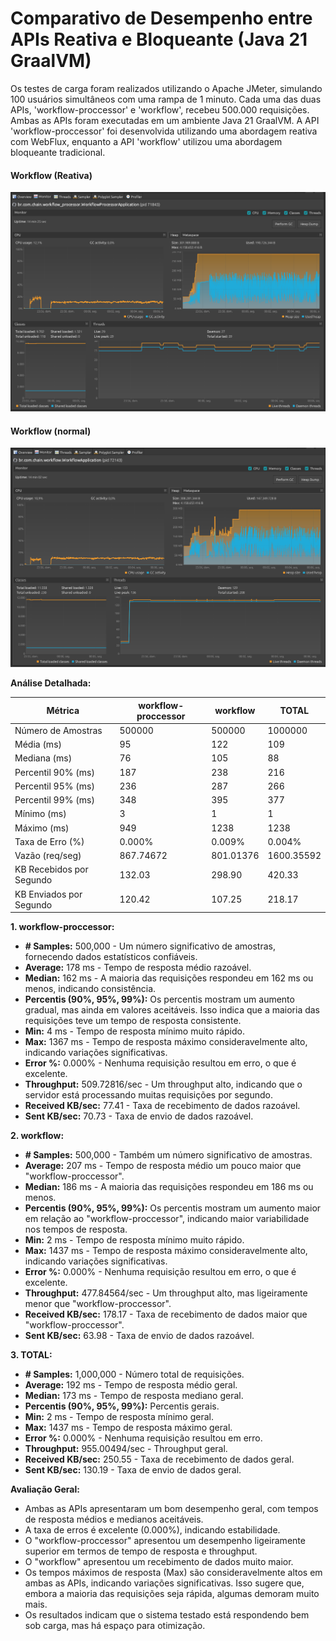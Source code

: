 
# Comparativo de Desempenho entre APIs Reativa e Bloqueante (Java 21 GraalVM)

Os testes de carga foram realizados utilizando o Apache JMeter, simulando 100 usuários simultâneos com uma rampa de 1 minuto. Cada uma das duas APIs, 'workflow-proccessor' e 'workflow', recebeu 500.000 requisições. Ambas as APIs foram executadas em um ambiente Java 21 GraalVM. A API 'workflow-proccessor' foi desenvolvida utilizando uma abordagem reativa com WebFlux, enquanto a API 'workflow' utilizou uma abordagem bloqueante tradicional.

#### Workflow (Reativa)
![Descrição da imagem](./images/workflowprocessor.png)


#### Workflow (normal)
![Descrição da imagem](./images/workflow.png)

**Análise Detalhada:**

| Métrica                   | workflow-proccessor | workflow  | TOTAL      |
| ------------------------- | ------------------- | --------- | ---------- |
| Número de Amostras        | 500000              | 500000    | 1000000    |
| Média (ms)                | 95                  | 122       | 109        |
| Mediana (ms)              | 76                  | 105       | 88         |
| Percentil 90% (ms)        | 187                 | 238       | 216        |
| Percentil 95% (ms)        | 236                 | 287       | 266        |
| Percentil 99% (ms)        | 348                 | 395       | 377        |
| Mínimo (ms)               | 3                   | 1         | 1          |
| Máximo (ms)               | 949                 | 1238      | 1238       |
| Taxa de Erro (%)          | 0.000%              | 0.009%    | 0.004%     |
| Vazão (req/seg)           | 867.74672           | 801.01376 | 1600.35592 |
| KB Recebidos por Segundo  | 132.03              | 298.90    | 420.33     |
| KB Enviados por Segundo   | 120.42              | 107.25    | 218.17     |

**1. workflow-proccessor:**

- **# Samples:** 500,000 - Um número significativo de amostras, fornecendo dados estatísticos confiáveis.
- **Average:** 178 ms - Tempo de resposta médio razoável.
- **Median:** 162 ms - A maioria das requisições respondeu em 162 ms ou menos, indicando consistência.
- **Percentis (90%, 95%, 99%):** Os percentis mostram um aumento gradual, mas ainda em valores aceitáveis. Isso indica que a maioria das requisições teve um tempo de resposta consistente.
- **Min:** 4 ms - Tempo de resposta mínimo muito rápido.
- **Max:** 1367 ms - Tempo de resposta máximo consideravelmente alto, indicando variações significativas.
- **Error %:** 0.000% - Nenhuma requisição resultou em erro, o que é excelente.
- **Throughput:** 509.72816/sec - Um throughput alto, indicando que o servidor está processando muitas requisições por segundo.
- **Received KB/sec:** 77.41 - Taxa de recebimento de dados razoável.
- **Sent KB/sec:** 70.73 - Taxa de envio de dados razoável.

**2. workflow:**

- **# Samples:** 500,000 - Também um número significativo de amostras.
- **Average:** 207 ms - Tempo de resposta médio um pouco maior que "workflow-proccessor".
- **Median:** 186 ms - A maioria das requisições respondeu em 186 ms ou menos.
- **Percentis (90%, 95%, 99%):** Os percentis mostram um aumento maior em relação ao "workflow-proccessor", indicando maior variabilidade nos tempos de resposta.
- **Min:** 2 ms - Tempo de resposta mínimo muito rápido.
- **Max:** 1437 ms - Tempo de resposta máximo consideravelmente alto, indicando variações significativas.
- **Error %:** 0.000% - Nenhuma requisição resultou em erro, o que é excelente.
- **Throughput:** 477.84564/sec - Um throughput alto, mas ligeiramente menor que "workflow-proccessor".
- **Received KB/sec:** 178.17 - Taxa de recebimento de dados maior que "workflow-proccessor".
- **Sent KB/sec:** 63.98 - Taxa de envio de dados razoável.

**3. TOTAL:**

- **# Samples:** 1,000,000 - Número total de requisições.
- **Average:** 192 ms - Tempo de resposta médio geral.
- **Median:** 173 ms - Tempo de resposta mediano geral.
- **Percentis (90%, 95%, 99%):** Percentis gerais.
- **Min:** 2 ms - Tempo de resposta mínimo geral.
- **Max:** 1437 ms - Tempo de resposta máximo geral.
- **Error %:** 0.000% - Nenhuma requisição resultou em erro.
- **Throughput:** 955.00494/sec - Throughput geral.
- **Received KB/sec:** 250.55 - Taxa de recebimento de dados geral.
- **Sent KB/sec:** 130.19 - Taxa de envio de dados geral.

**Avaliação Geral:**

- Ambas as APIs apresentaram um bom desempenho geral, com tempos de resposta médios e medianos aceitáveis.
- A taxa de erros é excelente (0.000%), indicando estabilidade.
- O "workflow-proccessor" apresentou um desempenho ligeiramente superior em termos de tempo de resposta e throughput.
- O "workflow" apresentou um recebimento de dados muito maior.
- Os tempos máximos de resposta (Max) são consideravelmente altos em ambas as APIs, indicando variações significativas. Isso sugere que, embora a maioria das requisições seja rápida, algumas demoram muito mais.
- Os resultados indicam que o sistema testado está respondendo bem sob carga, mas há espaço para otimização.


